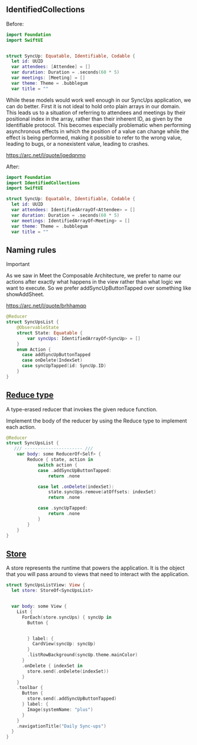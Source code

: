 ## IdentifiedCollections
Before:

```swift
import Foundation
import SwiftUI


struct SyncUp: Equatable, Identifiable, Codable {
  let id: UUID
  var attendees: [Attendee] = []
  var duration: Duration = .seconds(60 * 5)
  var meetings: [Meeting] = []
  var theme: Theme = .bubblegum
  var title = ""

```

While these models would work well enough in our SyncUps application, we can do better. First it is not ideal to hold onto plain arrays in our domain. This leads us to a situation of referring to attendees and meetings by their positional index in the array, rather than their inherent ID, as given by the Identifiable protocol. This becomes especially problematic when performing asynchronous effects in which the position of a value can change while the effect is being performed, making it possible to refer to the wrong value, leading to bugs, or a nonexistent value, leading to crashes.

https://arc.net/l/quote/jqedqnmo

After:

```swift
import Foundation
import IdentifiedCollections
import SwiftUI

struct SyncUp: Equatable, Identifiable, Codable {
  let id: UUID
  var attendees: IdentifiedArrayOf<Attendee> = []
  var duration: Duration = .seconds(60 * 5)
  var meetings: IdentifiedArrayOf<Meeting> = []
  var theme: Theme = .bubblegum
  var title = ""
```

## Naming rules

> [!IMPORTANT]
> As we saw in Meet the Composable Architecture, we prefer to name our actions after exactly what happens in the view rather than what logic we want to execute. So we prefer addSyncUpButtonTapped over something like showAddSheet.

https://arc.net/l/quote/brhhamqp

```swift
@Reducer
struct SyncUpsList {
    @ObservableState
    struct State: Equatable {
        var syncUps: IdentifiedArrayOf<SyncUp> = []
    }
    enum Action {
      case addSyncUpButtonTapped
      case onDelete(IndexSet)
      case syncUpTapped(id: SyncUp.ID)
    }
}
```

## [Reduce type ](https://pointfreeco.github.io/swift-composable-architecture/main/documentation/composablearchitecture/reduce/)
A type-erased reducer that invokes the given reduce function.

Implement the body of the reducer by using the Reduce type to implement each action. 

```swift
@Reducer
struct SyncUpsList {
   /// ---------------------- ///
    var body: some ReducerOf<Self> {
        Reduce { state, action in
            switch action {
            case .addSyncUpButtonTapped:
                return .none

            case let .onDelete(indexSet):
                state.syncUps.remove(atOffsets: indexSet)
                return .none

            case .syncUpTapped:
                return .none
            }
        }
    }
}
```

## [Store](https://pointfreeco.github.io/swift-composable-architecture/main/documentation/composablearchitecture/store/)
A store represents the runtime that powers the application. It is the object that you will pass around to views that need to interact with the application.
```swift
struct SyncUpsListView: View {
  let store: StoreOf<SyncUpsList>


  var body: some View {
    List {
      ForEach(store.syncUps) { syncUp in
        Button {


        } label: {
          CardView(syncUp: syncUp)
        }
        .listRowBackground(syncUp.theme.mainColor)
      }
      .onDelete { indexSet in
        store.send(.onDelete(indexSet))
      }
    }
    .toolbar {
      Button {
        store.send(.addSyncUpButtonTapped)
      } label: {
        Image(systemName: "plus")
      }
    }
    .navigationTitle("Daily Sync-ups")
  }
}
```
